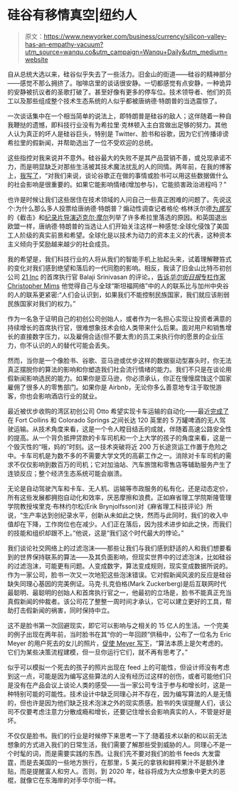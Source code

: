 # 硅谷有移情真空|纽约人

> 原文：<https://www.newyorker.com/business/currency/silicon-valley-has-an-empathy-vacuum?utm_source=wanqu.co&utm_campaign=Wanqu+Daily&utm_medium=website>

自从总统大选以来，硅谷似乎失去了一些活力。旧金山的街道——硅谷的精神部分——感觉不那么拥挤了。咖啡店里的谈话很安静。一切都感觉有点安静，一种诡异的安静被抗议者的圣歌打破了。甚至好像有更多的停车位。技术领导者、他们的员工以及那些组成整个技术生态系统的人似乎都被唐纳德·特朗普的当选震惊了。

一次谈话集中在一个相当简单的说法上，即特朗普是硅谷的敌人；这伴随着一种自我鞭挞的遗憾，即科技行业没有为希拉里·克林顿入主白宫做出足够的努力。其他人认为真正的坏人是硅谷巨头，特别是 Twitter、脸书和谷歌，因为它们传播诽谤希拉里的假新闻，并帮助选出了一位不受欢迎的总统。

这些指控对我来说并不意外。硅谷最大的失败不是其产品营销不善，或兑现承诺不力，而是明显缺乏对那些生活被其技术魔法扰乱的人的同情。两年前，在我的博客上，[我写了](http://om.co/2014/07/08/with-big-data-comes-big-responsibility/)，“对我们来说，谈论谷歌正在做的事情或脸书可以用这些数据做什么的社会影响是很重要的。如果它能影响情绪(增加参与)，它能损害政治进程吗？”

也许是时候让我们这些居住在技术领域的人问自己一些真正困难的问题了。先说这个:为什么那么多人投票给唐纳德·特朗普？煽动性调查记者格伦·格林沃尔德[为*撰写*](https://theintercept.com/2016/11/09/democrats-trump-and-the-ongoing-dangerous-refusal-to-learn-the-lesson-of-brexit/)的《截击》和[纪录片导演迈克尔·摩尔](http://michaelmoore.com/trumpwillwin/)列举了许多希拉里落选的原因。和英国退出欧盟一样，唐纳德·特朗普的当选让人们开始关注这样一种感觉:全球化侵蚀了美国工人阶级的真实前景和希望。全球化是以技术为动力的资本主义的代表，这种资本主义倾向于奖励越来越少的社会成员。

我的希望是，我们科技行业的人将从我们的智能手机上抬起头来，试着理解鞭笞式的变化对我们感到绝望和落后的一代同胞的影响。相反，我读了旧金山比特币初创公司 [21 Inc](https://www.crunchbase.com/organization/21e6) 的首席执行官 Balaji Srinivasan 的评论。，[告诉*华尔街日报*专栏作家 Christopher Mims](http://www.wsj.com/articles/new-populism-and-silicon-valley-on-a-collision-course-1478814305) 他觉得自己与全球“斯坦福网络”中的人的联系比与加州中央谷的人的联系更紧密:“人们会认识到，如果我们不能控制民族国家，我们就应该削弱民族国家对我们的权力。”

作为一名急于证明自己的初创公司创始人，或者作为一名担心实现让投资者满意的持续增长的首席执行官，很难想象技术会给人类带来什么后果。面对用户和销售增长的直接数字压力，以及雇佣合适(但不要太贵)的员工来执行你的愿景的企业压力，你不认识的人的替代可能会丢失。

然而，当你是一个像脸书、谷歌、亚马逊或优步这样的数据驱动型寡头时，你无法真正摆脱你的算法的影响和你塑造我们社会流行情绪的能力。我们不只是在谈论用假新闻影响选民的能力。如果你是亚马逊，你必须承认，你正在慢慢腐蚀这个国家雇佣了很多人的零售部门。如果你是 Airbnb，无论你多么善意地专注于取悦游客，你也会影响酒店行业的就业。

最近被优步收购的湾区初创公司 Otto 希望实现卡车运输的自动化——最近[完成了](https://www.wired.com/2016/10/ubers-self-driving-truck-makes-first-delivery-50000-beers/)在 Fort Collins 和 Colorado Springs 之间长达 120 英里的 5 万罐啤酒的无人驾驶运输。从技术角度来看，这是一个令人瞠目结舌的成就，伴随着高速公路安全性的提高。从一个背负抵押贷款的卡车司机和一个上大学的孩子的角度来看，这是一个毁灭性的“哦，妈的”时刻。这一技术突破将近 200 万长途货运工作置于危险之中。卡车司机是为数不多的不需要大学文凭的高薪工作之一。消除对卡车司机的需求不仅仅影响到数百万的司机；它对加油站、汽车旅馆和零售店等辅助服务产生了连锁反应；整个经济生态系统可能会崩溃。

无论是自动驾驶汽车和卡车、无人机、运输等市政服务的私有化，还是动态定价，所有这些发展都拥抱自动化和效率，厌恶摩擦和浪费。正如麻省理工学院斯隆管理学院教授埃里克·布林约尔松(Erik Brynjolfsson)对《麻省理工科技评论》所说，“生产率达到创纪录水平，创新从未如此之快，然而与此同时，我们的收入中值却在下降，工作岗位也在减少。人们正在落后，因为技术进步如此之快，而我们的技能和组织却跟不上。”他说，这是“我们这个时代最大的悖论。”

我们谈论社交网络上的过滤泡沫——那些让我们与我们感到舒适的人和我们想要看到的世界保持联系的算法——及其负面影响，但现实世界中的过滤泡沫，比如硅谷的过滤泡沫，可能更有问题。人变成数字，算法变成规则，现实变成数据所说的。作为一家公司，脸书一次又一次地犯这些泡沫错误。它对假新闻风波的反应是硅谷缺失同理心基因的完美例证。马克·扎克伯格(Mark Zuckerberg)是后互联网时代最聪明、最聪明的创始人和首席执行官之一，他最初的立场是，脸书不能真正充当真假新闻的仲裁者。该公司花了整整一周时间才承认，它可以建立更好的工具，帮助打击假新闻的祸害，同时保持中立。

这不是脸书第一次回避现实，即它可以影响与之相关的 15 亿人的生活。一个完美的例子出现在两年前，当时脸书在其“你的一年回顾”供稿中，公布了一位名为 Eric Meyer 的用户死去的女儿的照片，[促使 Meyer 写下](http://om.co/2014/12/26/empathy-is-not-a-corporate-slogan/)，“算法本质上是欠考虑的。它们为某些决策流程建模，但一旦你运行它们，就不再有思考了。”

似乎可以模拟一个死去的孩子的照片出现在 feed 上的可能性，但设计师没有考虑到这一点，可能是因为编写这些算法的人没有经历过这样的创伤，或者可能他们只是没有在产品会议上谈论人类的感受——当一家公司专注于参与和增长时，这是一种特别可能的可能性。技术设计中缺乏同理心并不存在，因为编写算法的人是无情的，但也许是因为他们缺乏技术泡沫之外的现实质感。脸书的失误提醒人们，该公司不仅要考虑注意力分散成瘾和增长，还要记住增长会影响真实的人，不管是好是坏。

不仅仅是脸书。我们的行业是时候停下来思考一下了:随着技术以新的和以前无法想象的方式进入我们的日常生活，我们需要了解那些受到威胁的人。同理心不是一个时髦的词，而是需要实践的东西。让我们先不要对我们的脸书 feeds 大发雷霆，而是去美国的一些地方旅行，在那里，5 美元的拿铁和鲜榨果汁不是额外津贴，而是提醒富人和穷人。否则，到 2020 年，硅谷将成为大众想象中更大的恶棍，就像它在东海岸的对手华尔街一样。